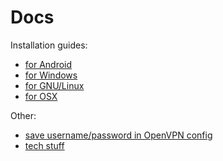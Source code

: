 Docs
====

Installation guides:

  - [for Android](/page/install-android)
  - [for Windows](/page/install-windows)
  - [for GNU/Linux](/page/install-gnulinux)
  - [for OSX](/page/install-osx)

Other:

  - [save username/password in OpenVPN config](/page/auth-user-pass)
  - [tech stuff](/page/tech)

